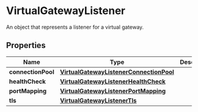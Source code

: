 

# VirtualGatewayListener

An object that represents a listener for a virtual gateway.

## Properties

| Name | Type | Description | Notes |
|------------ | ------------- | ------------- | -------------|
|**connectionPool** | [**VirtualGatewayListenerConnectionPool**](VirtualGatewayListenerConnectionPool.md) |  |  [optional] |
|**healthCheck** | [**VirtualGatewayListenerHealthCheck**](VirtualGatewayListenerHealthCheck.md) |  |  [optional] |
|**portMapping** | [**VirtualGatewayListenerPortMapping**](VirtualGatewayListenerPortMapping.md) |  |  |
|**tls** | [**VirtualGatewayListenerTls**](VirtualGatewayListenerTls.md) |  |  [optional] |



